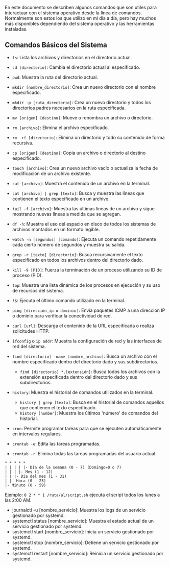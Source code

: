 En este documento se describen algunos comandos que son utiles para interactuar con el sistema operativo desde la línea de comandos.
Normalmente son estos los que utilizo en mi dia a día, pero hay muchos más disponibles dependiendo del sistema operativo y las herramientas instaladas.

## Comandos Básicos del Sistema

- `ls`: Lista los archivos y directorios en el directorio actual.
- `cd [directorio]`: Cambia el directorio actual al especificado.
- `pwd`: Muestra la ruta del directorio actual.
- `mkdir [nombre_directorio]`: Crea un nuevo directorio con el nombre especificado.
- `mkdir -p [ruta_directorio]`: Crea un nuevo directorio y todos los directorios padres necesarios en la ruta especificada.
- `mv [origen] [destino]`: Mueve o renombra un archivo o directorio.
- `rm [archivo]`: Elimina el archivo especificado.
- `rm -rf [directorio]`: Elimina un directorio y todo su contenido de forma recursiva.
- `cp [origen] [destino]`: Copia un archivo o directorio al destino especificado.
- `touch [archivo]`: Crea un nuevo archivo vacío o actualiza la fecha de modificación de un archivo existente.
- `cat [archivo]`: Muestra el contenido de un archivo en la terminal.
- `cat [archivo] | grep [texto]`: Busca y muestra las líneas que contienen el texto especificado en un archivo.
- `tail -f [archivo]`: Muestra las últimas líneas de un archivo y sigue mostrando nuevas líneas a medida que se agregan.
- `df -h`: Muestra el uso del espacio en disco de todos los sistemas de archivos montados en un formato legible.
- `watch -n [segundos] [comando]`: Ejecuta un comando repetidamente cada cierto número de segundos y muestra su salida.
- `grep -r [texto] [directorio]`: Busca recursivamente el texto especificado en todos los archivos dentro del directorio dado.
- `kill -9 [PID]`: Fuerza la terminación de un proceso utilizando su ID de proceso (PID).
- `top`: Muestra una lista dinámica de los procesos en ejecución y su uso de recursos del sistema.
- `!$`: Ejecuta el último comando utilizado en la terminal.
- `ping [dirección_ip o dominio]`: Envía paquetes ICMP a una dirección IP o dominio para verificar la conectividad de red.
- `curl [url]`: Descarga el contenido de la URL especificada o realiza solicitudes HTTP.
- `ifconfig` o `ip addr`: Muestra la configuración de red y las interfaces de red del sistema.
- `find [directorio] -name [nombre_archivo]`: Busca un archivo con el nombre especificado dentro del directorio dado y sus subdirectorios.
  - `find [directorio] *.[extensión]`: Busca todos los archivos con la extensión especificada dentro del directorio dado y sus subdirectorios.
- `history`: Muestra el historial de comandos utilizados en la terminal.
  - `history | grep [texto]`: Busca en el historial de comandos aquellos que contienen el texto especificado.
  - `history [number]`: Muestra los últimos 'número' de comandos del historial.

- `cron`: Permite programar tareas para que se ejecuten automáticamente en intervalos regulares.
- `crontab -e`: Edita las tareas programadas.
- `crontab -r`: Elimina todas las tareas programadas del usuario actual.

``` Estructura de una línea en crontab:
* * * * *
| | | | |- Día de la semana (0 - 7) (Domingo=0 o 7)
| | | |- Mes (1 - 12)
| | |- Día del mes (1 - 31)
| |- Hora (0 - 23)
|- Minuto (0 - 59)
```
Ejemplo: `0 2 * * 1 /ruta/al/script.sh` ejecuta el script todos los lunes a las 2:00 AM.

- journalctl -u [nombre_servicio]: Muestra los logs de un servicio gestionado por systemd.
- systemctl status [nombre_servicio]: Muestra el estado actual de un servicio gestionado por systemd.
- systemctl start [nombre_servicio]: Inicia un servicio gestionado por systemd.
- systemctl stop [nombre_servicio]: Detiene un servicio gestionado por systemd.
- systemctl restart [nombre_servicio]: Reinicia un servicio gestionado por systemd.